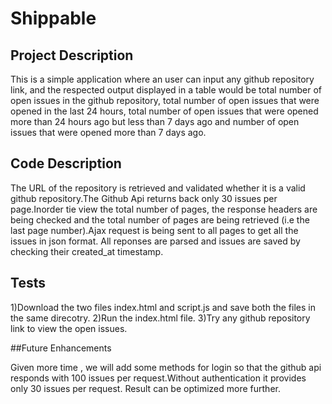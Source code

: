 # Shippable

## Project Description

This is a simple application where an user can input any github repository link, and the respected output displayed in a table would be total number of open issues in the github repository, total number of open issues that were opened in the last 24 hours, total number of open issues that were opened more than 24 hours ago but less than 7 days ago and number of open issues that were opened more than 7 days ago. 


## Code Description

The URL of the repository is retrieved and validated whether it is a valid github repository.The Github Api returns back only 30 issues per page.Inorder tie view the total number of pages, the response headers are being checked and the total number of pages are being retrieved (i.e the last page number).Ajax request is being sent to all pages to get all the issues in json format.
All reponses are parsed and issues are saved by checking their created_at timestamp. 

## Tests

1)Download the two files index.html and script.js and save both the files in the same direcotry.
2)Run the index.html file.
3)Try any github repository link to view the open issues.

##Future Enhancements

Given more time , we will add some methods for login so that the github api responds with 100 issues per request.Without authentication it provides only 30 issues per request. Result can be optimized more further.


